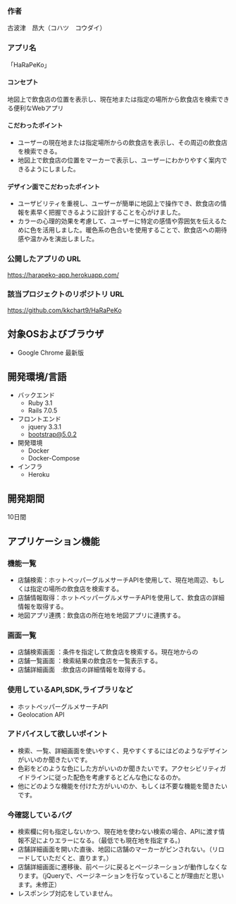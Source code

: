 ### 作者
古波津　昂大（コハツ　コウダイ）
### アプリ名
「HaRaPeKo」

#### コンセプト
地図上で飲食店の位置を表示し、現在地または指定の場所から飲食店を検索できる便利なWebアプリ

#### こだわったポイント
* ユーザーの現在地または指定場所からの飲食店を表示し、その周辺の飲食店を検索できる。
* 地図上で飲食店の位置をマーカーで表示し、ユーザーにわかりやすく案内できるようにしました。

#### デザイン面でこだわったポイント
* ユーザビリティを重視し、ユーザーが簡単に地図上で操作でき、飲食店の情報を素早く把握できるように設計することを心がけました。
* カラーの心理的効果を考慮して、ユーザーに特定の感情や雰囲気を伝えるために色を活用しました。暖色系の色合いを使用することで、飲食店への期待感や温かみを演出しました。

### 公開したアプリの URL
https://harapeko-app.herokuapp.com/

### 該当プロジェクトのリポジトリ URL
https://github.com/kkchart9/HaRaPeKo

## 対象OSおよびブラウザ
* Google Chrome 最新版

## 開発環境/言語
* バックエンド
  * Ruby 3.1
  * Rails 7.0.5
* フロントエンド
  * jquery 3.3.1
  * bootstrap@5.0.2
* 開発環境
  * Docker
  * Docker-Compose
* インフラ
  * Heroku

## 開発期間
10日間

## アプリケーション機能

### 機能一覧
- 店舗検索：ホットペッパーグルメサーチAPIを使用して、現在地周辺、もしくは指定の場所の飲食店を検索する。
- 店舗情報取得：ホットペッパーグルメサーチAPIを使用して、飲食店の詳細情報を取得する。
- 地図アプリ連携：飲食店の所在地を地図アプリに連携する。

### 画面一覧
- 店舗検索画面 ：条件を指定して飲食店を検索する。現在地からの
- 店舗一覧画面 ：検索結果の飲食店を一覧表示する。
- 店舗詳細画面　:飲食店の詳細情報を取得する。

### 使用しているAPI,SDK,ライブラリなど
- ホットペッパーグルメサーチAPI
- Geolocation API

### アドバイスして欲しいポイント
- 検索、一覧、詳細画面を使いやすく、見やすくするにはどのようなデザインがいいのか聞きたいです。
- 色彩をどのような色にした方がいいのか聞きたいです。アクセシビリティガイドラインに従った配色を考慮するとどんな色になるのか。
- 他にどのような機能を付けた方がいいのか、もしくは不要な機能を聞きたいです。

### 今確認しているバグ
- 検索欄に何も指定しないかつ、現在地を使わない検索の場合、APIに渡す情報不足によりエラーになる。（最低でも現在地を指定する。)
- 店舗詳細画面を開いた直後、地図に店舗のマーカーがピンされない。（リロードしていただくと、直ります。）
- 店舗詳細画面に遷移後、前ページに戻るとページネーションが動作しなくなります。（jQueryで、ページネーションを行なっていることが理由だと思います。未修正）
- レスポンシブ対応をしていません。
